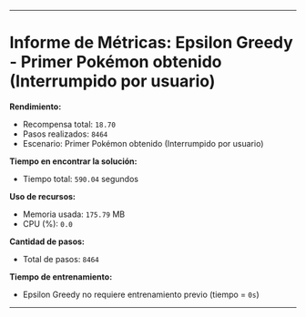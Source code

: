 
---
# Informe de Métricas: Epsilon Greedy - Primer Pokémon obtenido (Interrumpido por usuario)

**Rendimiento:**
- Recompensa total: `18.70`
- Pasos realizados: `8464`
- Escenario: Primer Pokémon obtenido (Interrumpido por usuario)

**Tiempo en encontrar la solución:**
- Tiempo total: `590.04` segundos

**Uso de recursos:**
- Memoria usada: `175.79` MB
- CPU (%): `0.0`

**Cantidad de pasos:**
- Total de pasos: `8464`

**Tiempo de entrenamiento:**
- Epsilon Greedy no requiere entrenamiento previo (tiempo = `0s`)

---
